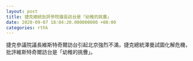 ```yaml
---
layout: post
title: 捷克總統批評參院議長訪台是「幼稚的挑釁」
date: 2020-09-07 18:04:20.000000000 +08:00
categories: rthk
---
```


捷克參議院議長維斯特奇爾訪台引起北京強烈不滿，捷克總統澤曼試圖化解危機，批評維斯特奇爾訪台是「幼稚的挑釁」。
